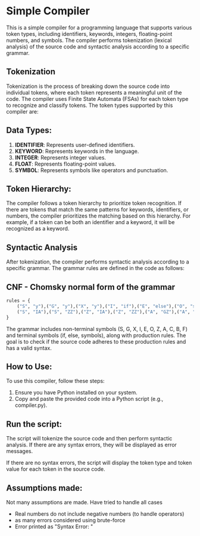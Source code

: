 # Simple Compiler
This is a simple compiler for a programming language that supports various token types, including identifiers, keywords, integers, floating-point numbers, and symbols. The compiler performs tokenization (lexical analysis) of the source code and syntactic analysis according to a specific grammar.

## Tokenization
Tokenization is the process of breaking down the source code into individual tokens, where each token represents a meaningful unit of the code. The compiler uses Finite State Automata (FSAs) for each token type to recognize and classify tokens. The token types supported by this compiler are:

## Data Types:
1. **IDENTIFIER**: Represents user-defined identifiers.
1. **KEYWORD**: Represents keywords in the language.
1. **INTEGER**: Represents integer values.
1. **FLOAT**: Represents floating-point values.
1. **SYMBOL**: Represents symbols like operators and punctuation.

## Token Hierarchy: 
The compiler follows a token hierarchy to prioritize token recognition. If there are tokens that match the same patterns for keywords, identifiers, or numbers, the compiler prioritizes the matching based on this hierarchy. For example, if a token can be both an identifier and a keyword, it will be recognized as a keyword.

## Syntactic Analysis
After tokenization, the compiler performs syntactic analysis according to a specific grammar. The grammar rules are defined in the code as follows:

## CNF - Chomsky normal form of the grammar
```python
rules = {
    ("S", "y"),("G", "y"),("X", "y"),("I", "if"),("E", "else"),("O", "s"),("Z", "y"),
    ("S", "IA"),("S", "ZZ"),("Z", "IA"),("Z", "ZZ"),("A", "GZ"),("A", "GB"),("G", "XC"),("C", "OX"),("X", "XC"),("B", "ZF"),("F", "EZ"),
}
```
The grammar includes non-terminal symbols (S, G, X, I, E, O, Z, A, C, B, F) and terminal symbols (if, else, symbols), along with production rules. The goal is to check if the source code adheres to these production rules and has a valid syntax.

## How to Use:
To use this compiler, follow these steps:

1. Ensure you have Python installed on your system.
1. Copy and paste the provided code into a Python script (e.g., compiler.py).

## Run the script:

The script will tokenize the source code and then perform syntactic analysis. If there are any syntax errors, they will be displayed as error messages.

If there are no syntax errors, the script will display the token type and token value for each token in the source code.

## Assumptions made:

Not many assumptions are made. Have tried to handle all cases
- Real numbers do not include negative numbers (to handle operators)
- as many errors considered using brute-force
- Error printed as "Syntax Error: <message> "

